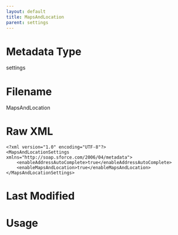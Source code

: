 ```yaml
---
layout: default
title: MapsAndLocation
parent: settings
---
```

# Metadata Type
settings


# Filename 
MapsAndLocation


# Raw XML
```
<?xml version="1.0" encoding="UTF-8"?>
<MapsAndLocationSettings xmlns="http://soap.sforce.com/2006/04/metadata">
    <enableAddressAutoComplete>true</enableAddressAutoComplete>
    <enableMapsAndLocation>true</enableMapsAndLocation>
</MapsAndLocationSettings>
```


# Last Modified


# Usage
